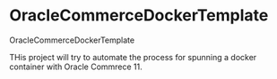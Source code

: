 # OracleCommerceDockerTemplate
OracleCommerceDockerTemplate

THis project will try to automate the process for spunning a docker container with Oracle Commrece 11.
